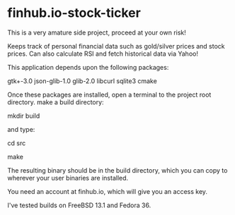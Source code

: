 # finhub.io-stock-ticker
This is a very amature side project, proceed at your own risk!

Keeps track of personal financial data such as gold/silver prices and stock prices.  Can also calculate RSI and fetch historical data via Yahoo!

This application depends upon the following packages:

gtk+-3.0 json-glib-1.0 glib-2.0 libcurl sqlite3 cmake

Once these packages are installed, open a terminal to the project root directory.
make a build directory: 

mkdir build

and type: 

cd src

make

The resulting binary should be in the build directory,
which you can copy to wherever your user binaries are installed.

You need an account at finhub.io, which will give you an access key.

I've tested builds on FreeBSD 13.1 and Fedora 36.
